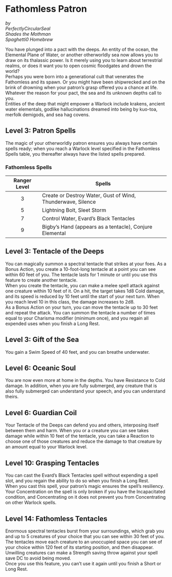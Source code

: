 # Fathomless Patron
*by*  
*PerfectlyCircularSeal*  
*Shades the Mothman*  
*Spaghetti0 Homebrew*  

You have plunged into a pact with the deeps. An entity of the ocean, the Elemental Plane of Water, or another otherworldly sea now allows you to draw on its thalassic power. Is it merely using you to learn about terrestrial realms, or does it want you to open cosmic floodgates and drown the world?  
Perhaps you were born into a generational cult that venerates the Fathomless and its spawn. Or you might have been shipwrecked and on the brink of drowning when your patron’s grasp offered you a chance at life. Whatever the reason for your pact, the sea and its unknown depths call to you.  
Entities of the deep that might empower a Warlock include krakens, ancient water elementals, godlike hallucinations dreamed into being by kuo-toa, merfolk demigods, and sea hag covens.

## Level 3: Patron Spells
The magic of your otherworldly patron ensures you always have certain spells ready; when you reach a Warlock level specified in the Fathomless Spells table, you thereafter always have the listed spells prepared. 

### Fathomless Spells
| Ranger Level |                            Spells                           |
| :----------: | ----------------------------------------------------------- |
|       3      | Create or Destroy Water, Gust of Wind, Thunderwave, Silence |
|       5      | Lightning Bolt, Sleet Storm                                 |
|       7      | Control Water, Evard’s Black Tentacles                      |
|       9      | Bigby’s Hand (appears as a tentacle), Conjure Elemental     |

## Level 3: Tentacle of the Deeps
You can magically summon a spectral tentacle that strikes at your foes. As a Bonus Action, you create a 10-foot-long tentacle at a point you can see within 60 feet of you. The tentacle lasts for 1 minute or until you use this feature to create another tentacle.  
When you create the tentacle, you can make a melee spell attack against one creature within 10 feet of it. On a hit, the target takes 1d8 Cold damage, and its speed is reduced by 10 feet until the start of your next turn. When you reach level 10 in this class, the damage increases to 2d8.  
As a Bonus Action on your turn, you can move the tentacle up to 30 feet and repeat the attack. You can summon the tentacle a number of times equal to your Charisma modifier (minimum once), and you regain all expended uses when you finish a Long Rest.

## Level 3: Gift of the Sea
You gain a Swim Speed of 40 feet, and you can breathe underwater. 

## Level 6: Oceanic Soul
You are now even more at home in the depths. You have Resistance to Cold damage. In addition, when you are fully submerged, any creature that is also fully submerged can understand your speech, and you can understand theirs.

## Level 6: Guardian Coil
Your Tentacle of the Deeps can defend you and others, interposing itself between them and harm. When you or a creature you can see takes damage while within 10 feet of the tentacle, you can take a Reaction to choose one of those creatures and reduce the damage to that creature by an amount equal to your Warlock level.

## Level 10: Grasping Tentacles
You can cast the Evard’s Black Tentacles spell without expending a spell slot, and you regain the ability to do so when you finish a Long Rest.  
When you cast this spell, your patron’s magic ensures the spell’s resiliency. Your Concentration on the spell is only broken if you have the Incapacitated condition, and Concentrating on it does not prevent you from Concentrating on other Warlock spells.

## Level 14: Fathomless Tentacles
Enormous spectral tentacles burst from your surroundings, which grab you and up to 5 creatures of your choice that you can see within 30 feet of you. The tentacles move each creature to an unoccupied space you can see of your choice within 120 feet of its starting position, and then disappear. Unwilling creatures can make a Strength saving throw against your spell save DC to avoid being moved.  
Once you use this feature, you can’t use it again until you finish a Short or Long Rest.